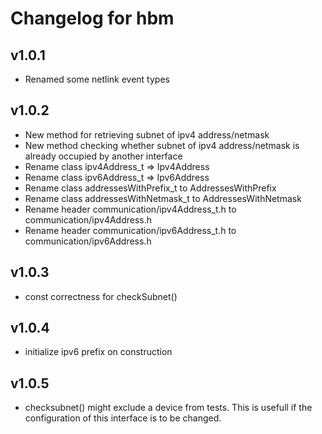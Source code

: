 # Changelog for hbm

## v1.0.1
 - Renamed some netlink event types

## v1.0.2
 - New method for retrieving subnet of ipv4 address/netmask
 - New method checking whether subnet of ipv4 address/netmask is already occupied by another interface
 - Rename class ipv4Address_t => Ipv4Address
 - Rename class ipv6Address_t => Ipv6Address
 - Rename class addressesWithPrefix_t to AddressesWithPrefix
 - Rename class addressesWithNetmask_t to AddressesWithNetmask
 - Rename header communication/ipv4Address_t.h to communication/ipv4Address.h
 - Rename header communication/ipv6Address_t.h to communication/ipv6Address.h

## v1.0.3
 - const correctness for checkSubnet()

## v1.0.4
 - initialize ipv6 prefix on construction

## v1.0.5
 - checksubnet() might exclude a device from tests. This is usefull if the configuration of this interface is to be changed.
